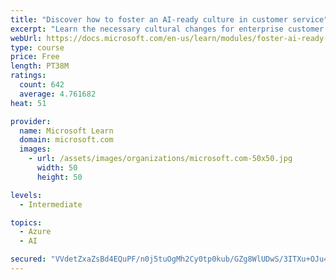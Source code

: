 ```yaml
---
title: "Discover how to foster an AI-ready culture in customer service"
excerpt: "Learn the necessary cultural changes for enterprise customer service to make AI transformation successful, and how they fit into a holistic AI strategy."
webUrl: https://docs.microsoft.com/en-us/learn/modules/foster-ai-ready-culture-customer-service/
type: course
price: Free
length: PT38M
ratings:
  count: 642
  average: 4.761682
heat: 51

provider:
  name: Microsoft Learn
  domain: microsoft.com
  images:
    - url: /assets/images/organizations/microsoft.com-50x50.jpg
      width: 50
      height: 50

levels:
  - Intermediate

topics:
  - Azure
  - AI

secured: "VVdetZxaZsBd4EQuPF/n0j5tuOgMh2Cy0tp0kub/GZg8WlUDwS/3ITXu+OJu4Pta4QZxCq12pkRSD4Ysj5Pq7TqBZuAKzud4+M5RvRqu2dAlKtxCoyvFTy+FLHv5YO+ilc/zRfG/5JFOUrfUjQ/h6bwhLNhFhz9jW8k+eZri+Zh84IuR5bRqiCHlQYHWkq1F3lj/XpXFTHyigYfJ87XppR6/uMD9rPuaulDSI7qr6NFQGDfxHeGWebRFbpYpOLPu99/CWtWRyr3os5XTBQ3Zb8movb5D9ym/tzZLqFMNCC4Ics/KG8fZE6VjGocPxdsUWUpfxPjQl06jW0wSNb4m+Dbqb4fipM5ioUzkerImT0EuzSueJDIAxZ/MxZWrD+AFlIfAGaweXOWVRfkrUPH/5SOaqbbe2qJxFPVnZVHW5E4=;QplHEErySVAPoT5ue8KzMA=="
---
```


